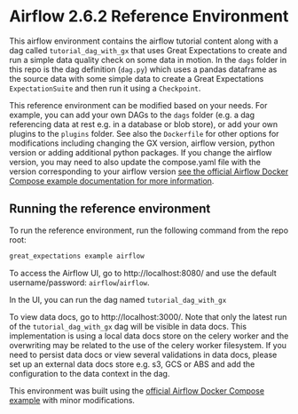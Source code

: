 # Airflow 2.6.2 Reference Environment

This airflow environment contains the airflow tutorial content along with a dag called `tutorial_dag_with_gx` that uses Great Expectations to create and run a simple data quality check on some data in motion. In the `dags` folder in this repo is the dag definition (`dag.py`) which uses a pandas dataframe as the source data with some simple data to create a Great Expectations `ExpectationSuite` and then run it using a `Checkpoint`.

This reference environment can be modified based on your needs. For example, you can add your own DAGs to the `dags` folder (e.g. a dag referencing data at rest e.g. in a database or blob store), or add your own plugins to the `plugins` folder. See also the `Dockerfile` for other options for modifications including changing the GX version, airflow version, python version or adding additional python packages. If you change the airflow version, you may need to also update the compose.yaml file with the version corresponding to your airflow version [see the official Airflow Docker Compose example documentation for more information](https://airflow.apache.org/docs/apache-airflow/stable/howto/docker-compose/index.html).

## Running the reference environment

To run the reference environment, run the following command from the repo root:

```bash
great_expectations example airflow
```

To access the Airflow UI, go to http://localhost:8080/ and use the default username/password: `airflow`/`airflow`.

In the UI, you can run the dag named `tutorial_dag_with_gx`

To view data docs, go to http://localhost:3000/. Note that only the latest run of the `tutorial_dag_with_gx` dag will be visible in data docs. This implementation is using a local data docs store on the celery worker and the overwriting may be related to the use of the celery worker filesystem. If you need to persist data docs or view several validations in data docs, please set up an external data docs store e.g. s3, GCS or ABS and add the configuration to the data context in the dag.


This environment was built using the [official Airflow Docker Compose example](https://airflow.apache.org/docs/apache-airflow/stable/howto/docker-compose/index.html) with minor modifications.
